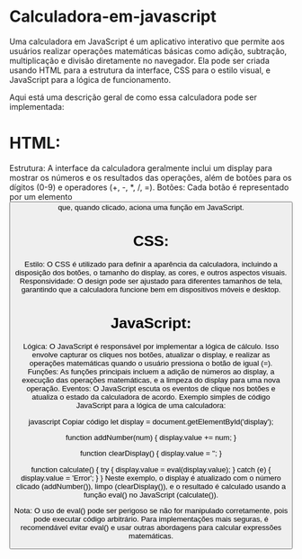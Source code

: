 # Calculadora-em-javascript
Uma calculadora em JavaScript é um aplicativo interativo que permite aos usuários realizar operações matemáticas básicas como adição, subtração, multiplicação e divisão diretamente no navegador. Ela pode ser criada usando HTML para a estrutura da interface, CSS para o estilo visual, e JavaScript para a lógica de funcionamento.

Aqui está uma descrição geral de como essa calculadora pode ser implementada:

# HTML:

Estrutura: A interface da calculadora geralmente inclui um display para mostrar os números e os resultados das operações, além de botões para os dígitos (0-9) e operadores (+, -, *, /, =).
Botões: Cada botão é representado por um elemento <button> que, quando clicado, aciona uma função em JavaScript. 

# CSS:

Estilo: O CSS é utilizado para definir a aparência da calculadora, incluindo a disposição dos botões, o tamanho do display, as cores, e outros aspectos visuais.
Responsividade: O design pode ser ajustado para diferentes tamanhos de tela, garantindo que a calculadora funcione bem em dispositivos móveis e desktop.

# JavaScript:

Lógica: O JavaScript é responsável por implementar a lógica de cálculo. Isso envolve capturar os cliques nos botões, atualizar o display, e realizar as operações matemáticas quando o usuário pressiona o botão de igual (=).
Funções: As funções principais incluem a adição de números ao display, a execução das operações matemáticas, e a limpeza do display para uma nova operação.
Eventos: O JavaScript escuta os eventos de clique nos botões e atualiza o estado da calculadora de acordo.
Exemplo simples de código JavaScript para a lógica de uma calculadora:

javascript
Copiar código
let display = document.getElementById('display');

function addNumber(num) {
    display.value += num;
}

function clearDisplay() {
    display.value = '';
}

function calculate() {
    try {
        display.value = eval(display.value);
    } catch (e) {
        display.value = 'Error';
    }
}
Neste exemplo, o display é atualizado com o número clicado (addNumber()), limpo (clearDisplay()), e o resultado é calculado usando a função eval() no JavaScript (calculate()).

Nota: O uso de eval() pode ser perigoso se não for manipulado corretamente, pois pode executar código arbitrário. Para implementações mais seguras, é recomendável evitar eval() e usar outras abordagens para calcular expressões matemáticas.








